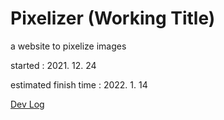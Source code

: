 # Pixelizer (Working Title)

a website to pixelize images

started : 2021. 12. 24

estimated finish time : 2022. 1. 14 

[Dev Log](https://github.com/spirited-hunger/pixelizer/projects/1)

